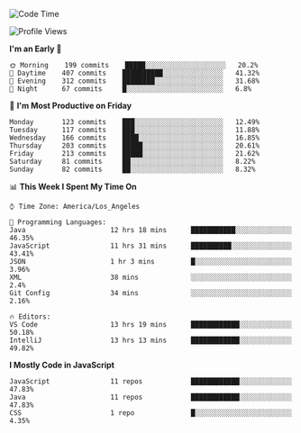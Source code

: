 <!--START_SECTION:waka-->
![Code Time](http://img.shields.io/badge/Code%20Time-0%20secs-blue)

![Profile Views](http://img.shields.io/badge/Profile%20Views-73-blue)

**I'm an Early 🐤** 

```text
🌞 Morning    199 commits    █████░░░░░░░░░░░░░░░░░░░░   20.2% 
🌆 Daytime    407 commits    ██████████░░░░░░░░░░░░░░░   41.32% 
🌃 Evening    312 commits    ████████░░░░░░░░░░░░░░░░░   31.68% 
🌙 Night      67 commits     █░░░░░░░░░░░░░░░░░░░░░░░░   6.8%

```
📅 **I'm Most Productive on Friday** 

```text
Monday       123 commits    ███░░░░░░░░░░░░░░░░░░░░░░   12.49% 
Tuesday      117 commits    ███░░░░░░░░░░░░░░░░░░░░░░   11.88% 
Wednesday    166 commits    ████░░░░░░░░░░░░░░░░░░░░░   16.85% 
Thursday     203 commits    █████░░░░░░░░░░░░░░░░░░░░   20.61% 
Friday       213 commits    █████░░░░░░░░░░░░░░░░░░░░   21.62% 
Saturday     81 commits     ██░░░░░░░░░░░░░░░░░░░░░░░   8.22% 
Sunday       82 commits     ██░░░░░░░░░░░░░░░░░░░░░░░   8.32%

```


📊 **This Week I Spent My Time On** 

```text
⌚︎ Time Zone: America/Los_Angeles

💬 Programming Languages: 
Java                     12 hrs 18 mins      ███████████░░░░░░░░░░░░░░   46.35% 
JavaScript               11 hrs 31 mins      ██████████░░░░░░░░░░░░░░░   43.41% 
JSON                     1 hr 3 mins         █░░░░░░░░░░░░░░░░░░░░░░░░   3.96% 
XML                      38 mins             ░░░░░░░░░░░░░░░░░░░░░░░░░   2.4% 
Git Config               34 mins             ░░░░░░░░░░░░░░░░░░░░░░░░░   2.16%

🔥 Editors: 
VS Code                  13 hrs 19 mins      ████████████░░░░░░░░░░░░░   50.18% 
IntelliJ                 13 hrs 13 mins      ████████████░░░░░░░░░░░░░   49.82%

```

**I Mostly Code in JavaScript** 

```text
JavaScript               11 repos            ████████████░░░░░░░░░░░░░   47.83% 
Java                     11 repos            ████████████░░░░░░░░░░░░░   47.83% 
CSS                      1 repo              █░░░░░░░░░░░░░░░░░░░░░░░░   4.35%

```



<!--END_SECTION:waka-->
